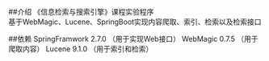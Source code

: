 ##介绍
《信息检索与搜索引擎》课程实验程序  
基于WebMagic、Lucene、SpringBoot实现内容爬取、索引、检索以及检索接口

##依赖
SpringFramwork 2.7.0 （用于实现Web接口）
WebMagic 0.7.5 （用于爬取内容）
Lucene 9.1.0 （用于索引和检索）